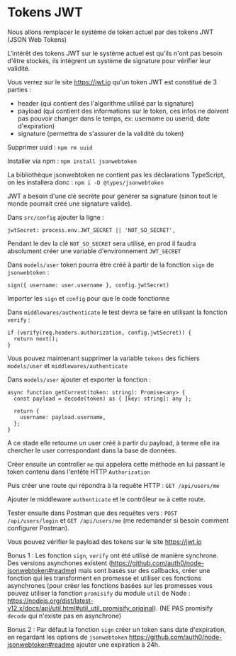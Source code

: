 # Tokens JWT

Nous allons remplacer le système de token actuel par des tokens JWT (JSON Web Tokens)

L'intérêt des tokens JWT sur le système actuel est qu'ils n'ont pas besoin d'être stockés, ils intégrent un système de signature pour vérifier leur validité.

Vous verrez sur le site https://jwt.io qu'un token JWT est constitué de 3 parties :

- header (qui contient des l'algorithme utilisé par la signature)
- payload (qui contient des informations sur le token, ces infos ne doivent pas pouvoir changer dans le temps, ex: username ou userid, date d'expiration)
- signature (permettra de s'assurer de la validité du token)

Supprimer uuid : `npm rm uuid`

Installer via npm : `npm install jsonwebtoken`

La bibliothèque jsonwebtoken ne contient pas les déclarations TypeScript, on les installera donc :
`npm i -D @types/jsonwebtoken`

JWT a besoin d'une clé secrète pour générer sa signature (sinon tout le monde pourrait créé une signature valide).

Dans `src/config` ajouter la ligne : 

```
jwtSecret: process.env.JWT_SECRET || 'NOT_SO_SECRET',
```

Pendant le dev la clé `NOT_SO_SECRET` sera utilisé, en prod il faudra absolument créer une variable d'environnement `JWT_SECRET`

Dans `models/user` token pourra être créé à partir de la fonction `sign` de `jsonwebtoken` :

```
sign({ username: user.username }, config.jwtSecret)
```

Importer les `sign` et `config` pour que le code fonctionne

Dans `middlewares/authenticate` le test devra se faire en utilisant la fonction `verify` :

```
if (verify(req.headers.authorization, config.jwtSecret)) {
  return next();
}
```

Vous pouvez maintenant supprimer la variable `tokens` des fichiers `models/user` et `middlewares/authenticate`

Dans `models/user` ajouter et exporter la fonction :

```
async function getCurrent(token: string): Promise<any> {
  const payload = decode(token) as { [key: string]: any };

  return {
    username: payload.username,
  };
}
```

A ce stade elle retourne un user créé à partir du payload, à terme elle ira chercher le user correspondant dans la base de données.

Créer ensuite un controller `me` qui appelera cette méthode en lui passant le token contenu dans l'entête HTTP `Authorization`

Puis créer une route qui répondra à la requête HTTP :
`GET /api/users/me`

Ajouter le middleware `authenticate` et le contrôleur `me` à cette route.

Tester ensuite dans Postman que des requêtes vers :
`POST /api/users/login` et `GET /api/users/me` (me redemander si besoin comment configurer Postman).

Vous pouvez vérifier le payload des tokens sur le site https://jwt.io 

Bonus 1 : Les fonction `sign`, `verify` ont été utilisé de manière synchrone. Des versions asynchones existent (https://github.com/auth0/node-jsonwebtoken#readme) mais sont basés sur des callbacks, créer une fonction qui les transforment en promesse et utiliser ces fonctions asynchrones (pour créer les fonctions basées sur les promesses vous pouvez utiliser la fonction `promisify` du module `util` de Node : https://nodejs.org/dist/latest-v12.x/docs/api/util.html#util_util_promisify_original).
(NE PAS promisify `decode` qui n'existe pas en asynchrone)

Bonus 2 : Par défaut la fonction `sign` créer un token sans date d'expiration, en regardant les options de `jsonwebtoken` https://github.com/auth0/node-jsonwebtoken#readme ajouter une expiration à 24h.
